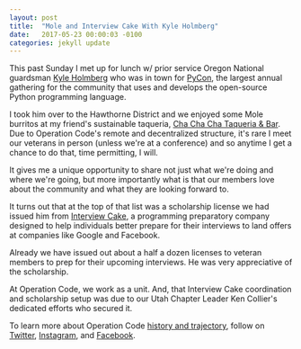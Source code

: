 ```yaml
---
layout: post
title:  "Mole and Interview Cake With Kyle Holmberg"
date:   2017-05-23 00:00:03 -0100
categories: jekyll update
---
```


This past Sunday I met up for lunch w/ prior service Oregon National guardsman [Kyle Holmberg](https://kylemh.com/) who was in town for [PyCon](https://us.pycon.org/2017/), the largest annual gathering for the community that uses and develops the open-source Python programming language.

I took him over to the Hawthorne District and we enjoyed some Mole burritos at my friend's sustainable taqueria, [Cha Cha Cha Taqueria & Bar](http://www.chachachapdx.com/mission.html). Due to Operation Code's remote and decentralized structure, it's rare I meet our veterans in person (unless we're at a conference) and so anytime I get a chance to do that, time permitting, I will.

It gives me a unique opportunity to share not just what we're doing and where we're going, but more importantly what is that our members love about the community and what they are looking forward to.

It turns out that at the top of that list was a scholarship license we had issued him from [Interview Cake](https://www.interviewcake.com/), a programming preparatory company designed to help individuals better prepare for their interviews to land offers at companies like Google and Facebook.

Already we have issued out about a half a dozen licenses to veteran members to prep for their upcoming interviews. He was very appreciative of the scholarship.

At Operation Code, we work as a unit. And, that Interview Cake coordination and scholarship setup was due to our Utah Chapter Leader Ken Collier's dedicated efforts who secured it.

To learn more about Operation Code [history and trajectory](https://operationcode.org/history), follow on [Twitter](https://twitter.com/operation_code), [Instagram](https://instagram.com/operation_code), and [Facebook](https://facebook.com/operationcode.org).
